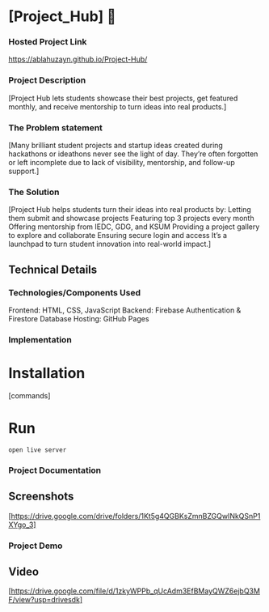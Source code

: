 ﻿# [Project_Hub] 🎯


### Hosted Project Link
https://ablahuzayn.github.io/Project-Hub/

### Project Description
[Project Hub lets students showcase their best projects, get featured monthly, and receive mentorship to turn ideas into real products.]

### The Problem statement
[Many brilliant student projects and startup ideas created during hackathons or ideathons never see the light of day. They’re often forgotten or left incomplete due to lack of visibility, mentorship, and follow-up support.]

### The Solution
[Project Hub helps students turn their ideas into real products by:
Letting them submit and showcase projects
Featuring top 3 projects every month
Offering mentorship from IEDC, GDG, and KSUM
Providing a project gallery to explore and collaborate
Ensuring secure login and access
It’s a launchpad to turn student innovation into real-world impact.]

## Technical Details
### Technologies/Components Used
Frontend: HTML, CSS, JavaScript
Backend: Firebase Authentication & Firestore Database
Hosting: GitHub Pages


### Implementation

# Installation
[commands]

# Run
```
open live server
```

### Project Documentation
## Screenshots
[https://drive.google.com/drive/folders/1Kt5g4QGBKsZmnBZGQwINkQSnP1XYgo_3]

### Project Demo
## Video
[https://drive.google.com/file/d/1zkyWPPb_qUcAdm3EfBMayQWZ6ejbQ3MF/view?usp=drivesdk]
